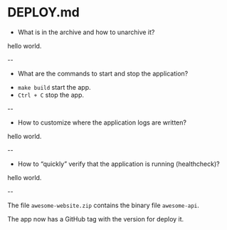 # DEPLOY.md
* What is in the archive and how to unarchive it?   

hello world.  

--  

* What are the commands to start and stop the application?  

 - `make build` start the app.
 - `Ctrl + C` stop the app.

--  

* How to customize where the application logs are written?  

hello world.  

--  

* How to “quickly” verify that the application is running (healthcheck)?  

hello world.  

--

The file `awesome-website.zip` contains the binary file `awesome-api`.

The app now has a GitHub tag with the version for deploy it.
